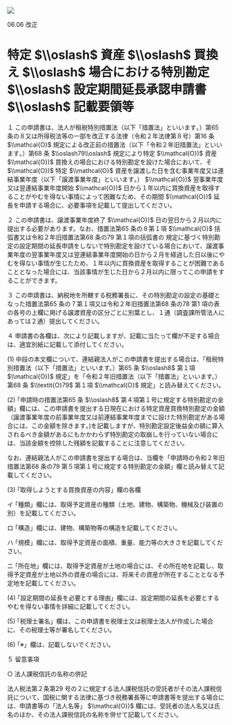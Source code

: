 ![](https://www.nta.go.jp/tmp/cac3bfef-fa1b-49f0-9c29-a20a40bfab6a/images/f50e863fd1069007f5e4743e4336c826ee9f9cf2526ddb04d46d4dd09a4f9e8a.jpg)

06.06 改正

# 特定 $\\oslash$ 資産 $\\oslash$ 買換え $\\oslash$ 場合における特別勘定 $\\oslash$ 設定期間延長承認申請書 $\\oslash$ 記載要領等

１ この申請書は、法人が租税特別措置法（以下「措置法」といいます｡）第65 条の８又は所得税法等の一部を改正する法律（令和２年法律第８号）第16 条 $\\mathcal{O}$ 規定による改正前の措置法（以下「令和２年旧措置法」といいます｡）第68 条 $\\oslash79\\oslash$ 規定により特定 $\\mathcal{O})$ 資産 $\\mathcal{O})$ 買換えの場合における特別勘定を設けた場合において、そ $\\mathcal{O})$ 特定 $\\mathcal{O}$ 資産を譲渡した日を含む事業年度又は連結事業年度（以下「譲渡事業年度」といいます｡） $\\mathcal{O})$ 翌事業年度又は翌連結事業年度開始 $\\mathcal{O})$ 日から１年以内に買換資産を取得することがやむを得ない事情によって困難なため、その期間 $\\mathcal{O})$ 延長を申請する場合に、必要事項を記載して提出してください。

２ この申請書は、譲渡事業年度終了 $\\mathcal{O})$ 日の翌日から２月以内に提出する必要があります。なお、措置法第65 条の８第１項 $\\mathcal{O}$ 括弧書又は令和２年旧措置法第68 条の79 第１項の括弧書の 規定に基づく特別勘定の設定期間の延長申請をしないで特別勘定を設けている場合において、譲渡事業年度の翌事業年度又は翌連結事業年度開始の日から２月を経過した日以後にやむを得ない事情が生じたため、１年以内に買換資産を取得することが困難であることとなった場合には、当該事情が生じた日から２月以内に限ってこの申請をすることができます。

３ この申請書は、納税地を所轄する税務署長に、その特別勘定の設定の基礎となった措置法第65 条の７第１項又は令和２年旧措置法第68 条の78 第1 項の表の各号の上欄に掲げる譲渡資産の区分ごとに別葉とし、１通（調査課所管法人にあっては２通）提出してください。

４ 申請書の各欄は、次により記載しますが、記載に当たって欄が不足する場合は、適宜別紙に記載して添付してください。

(1) 中段の本文欄について、連結親法人がこの申請書を提出する場合は、「租税特別措置法（以下「措置法」といいます。）第65 条 $\\oslash8$ 第１項 $\\mathcal{O})$ 規定」を「令和２年旧措置法（以下「措置法」といいます。）第68 条 $\\textit{O}79$ 第１項 $\\mathcal{O}$ 規定」と読み替えてください。

(2) ｢申請時の措置法第65 条 $\\oslash8$ 第４項第１号に規定する特別勘定の金額」欄には、この申請書を提出する日現在における特定資産買換特別勘定の金額（譲渡事業年度の前事業年度又は前連結事業年度までに設けた特別勘定がある場合には、この金額を除きます｡)を記載しますが、特別勘定設定後益金の額に算入されるべき金額があるにもかかわらず特別勘定の取崩しを行っていない場合には、当該金額を控除した残額を記載することに注意してください。

なお、連結親法人がこの申請書を提出する場合は、当欄を「申請時の令和２年旧措置法第68 条の79 第５項第１号に規定する特別勘定の金額」欄と読み替えて記載してください。

(3) ｢取得しようとする買換資産の内容」欄の各欄

イ ｢種類」欄には、取得予定資産の種類（土地、建物、構築物、機械及び装置の別）を記載してください。

ロ ｢構造」欄には、建物、構築物等の構造を記載してください。

ハ ｢規模」欄には、取得予定資産の面積、重量、能力等の大きさを記載してください。

ニ ｢所在地」欄には、取得予定資産が土地の場合には、その所在地を記載し、取得予定資産が土地以外の資産の場合には、将来その資産が所在することとなる予定地を記載してください。

(4) ｢設定期間の延長を必要とする理由」欄には、設定期間の延長を必要とするやむを得ない事情を詳細に記載してください。

(5) ｢税理士署名」欄は、この申請書を税理士又は税理士法人が作成した場合に、その税理士等が署名してください。

(6) ｢※」欄は、記載しないでください。

５ 留意事項

○ 法人課税信託の名称の併記

法人税法第２条第29 号の２に規定する法人課税信託の受託者がその法人課税信託について、国税に関する法律に基づき税務署長等に申請書等を提出する場合には、申請書等の「法人名等」 $\\mathcal{O})$ 欄には、受託者の法人名又は氏名のほか、その法人課税信託の名称を併せて記載してください。